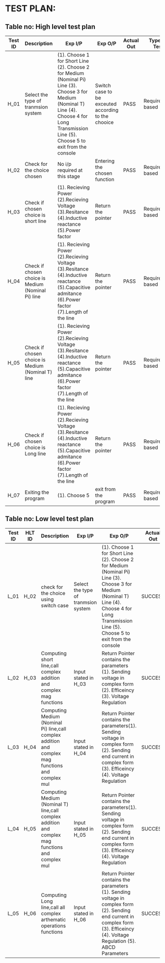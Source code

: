 # TEST PLAN:
## Table no: High level test plan
| Test ID | Description | Exp I/P | Exp O/P | Actual Out | Type Of Test |
|---|---|---|---|---|---|
H_01|Select the type of tranmsion system|(1). Choose 1 for Short Line (2). Choose 2 for Medium (Nominal Pi) Line (3). Choose 3 for Medium (Nominal T) Line (4). Choose 4 for Long Transmission Line (5). Choose 5 to exit from the console|Switch case to be exceuted according to the chooice|PASS|Requirement based
H_02|Check for the choice chosen|No i/p required at this stage|Entering the chosen function|PASS|Requirement based
H_03|Check if chosen choice is short line|(1). Recieving Power (2).Recieving Voltage (3).Resitance (4).Inductive reactance (5).Power factor|Return the pointer|PASS|Requirement based
H_04|Check if chosen choice is Medium (Nominal Pi) line|(1). Recieving Power (2).Recieving Voltage (3).Resitance (4).Inductive reactance (5).Capacitive admitance (6).Power factor (7).Length of the line|Return the pointer|PASS|Requirement based
H_05|Check if chosen choice is Medium (Nominal T) line|(1). Recieving Power (2).Recieving Voltage (3).Resitance (4).Inductive reactance (5).Capacitive admitance (6).Power factor (7).Length of the line|Return the pointer|PASS|Requirement based
H_06|Check if chosen choice is Long line|(1). Recieving Power (2).Recieving Voltage (3).Resitance (4).Inductive reactance (5).Capacitive admitance (6).Power factor (7).Length of the line|Return the pointer|PASS|Requirement based
H_07|Exiting the program|(1). Choose 5|exit from the program|PASS|Requirement based
## Table no: Low level test plan
| Test ID | HLT ID | Description | Exp I/P | Exp O/P | Actual Out | Type Of Test |
|---|---|---|---|---|---|---|
L_01|H_02|check for the choice using switch case|Select the type of tranmsion system|(1). Choose 1 for Short Line (2). Choose 2 for Medium (Nominal Pi) Line (3). Choose 3 for Medium (Nominal T) Line (4). Choose 4 for Long Transmission Line (5). Choose 5 to exit from the console|SUCCESS|SUCCESS|Requirement based
L_02|H_03|Computing short line,call complex addition and complex mag functions|Input stated in H_03|Return Pointer contains the parameters (1). Sending voltage in complex form (2). Efficeincy (3). Voltage Regulation|SUCCESS|Requirement based
L_03|H_04|Computing Medium (Nominal Pi) line,call complex addition and complex mag functions and complex mul|Input stated in H_04|Return Pointer contains the parameters(1). Sending voltage in complex form (2). Sending end current in complex form (3). Efficeincy (4). Voltage Regulation|SUCCESS|Requirement based
L_04|H_05|Computing Medium (Nominal T) line,call complex addition and complex mag functions and complex mul|Input stated in H_05|Return Pointer contains the parameters(1). Sending voltage in complex form (2). Sending end current in complex form (3). Efficeincy (4). Voltage Regulation|SUCCESS|Requirement based
L_05|H_06|Computing Long line,call all complex arthematic operations functions|Input stated in H_06|Return Pointer contains the parameters (1). Sending voltage in complex form (2). Sending end current in complex form (3). Efficeincy (4). Voltage Regulation (5). ABCD Parameters|SUCCESS|Requirement based
